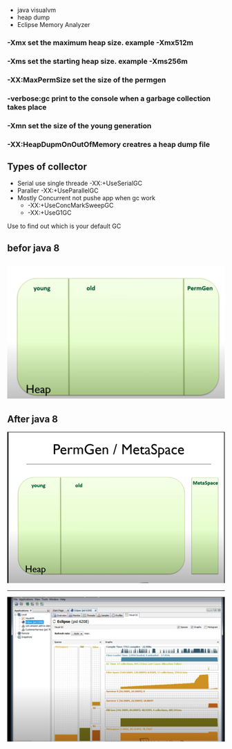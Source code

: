 - java visualvm
- heap dump
- Eclipse Memory Analyzer  

### -Xmx set the maximum heap size. example -Xmx512m
### -Xms set the starting heap size. example -Xms256m
### -XX:MaxPermSize set the size of the permgen 
### -verbose:gc print to the console when a garbage collection takes place
### -Xmn set the size of the young generation
### -XX:HeapDupmOnOutOfMemory creatres a heap dump file

## Types of collector

- Serial use single threade -XX:+UseSerialGC
- Paraller  -XX:+UseParallelGC
- Mostly Concurrent not pushe app when gc work
    - -XX:+UseConcMarkSweepGC
    - -XX:+UseG1GC


Use  to find out which is your default GC

## befor java 8

![gc2.png](./assets/gc2.png)
----
## After java 8

![gc3.png](./assets/gc3.png)

----
![gc1.png](./assets/gc1.png)


